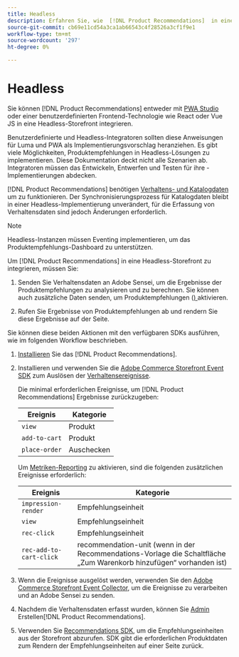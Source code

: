 ```yaml
---
title: Headless
description: Erfahren Sie, wie  [!DNL Product Recommendations]  in eine Headless-Storefront integriert werden können.
source-git-commit: cb69e11cd54a3ca1ab66543c4f28526a3cf1f9e1
workflow-type: tm+mt
source-wordcount: '297'
ht-degree: 0%

---
```


# Headless

Sie können [!DNL Product Recommendations] entweder mit [PWA Studio](https://developer.adobe.com/commerce/pwa-studio/) oder einer benutzerdefinierten Frontend-Technologie wie React oder Vue JS in eine Headless-Storefront integrieren.

Benutzerdefinierte und Headless-Integratoren sollten diese Anweisungen für Luma und PWA als Implementierungsvorschlag heranziehen. Es gibt viele Möglichkeiten, Produktempfehlungen in Headless-Lösungen zu implementieren. Diese Dokumentation deckt nicht alle Szenarien ab. Integratoren müssen das Entwickeln, Entwerfen und Testen für ihre -Implementierungen abdecken.

[!DNL Product Recommendations] benötigen [Verhaltens- und Katalogdaten](https://experienceleague.adobe.com/docs/commerce/product-recommendations/developer/development-overview.html) um zu funktionieren. Der Synchronisierungsprozess für Katalogdaten bleibt in einer Headless-Implementierung unverändert, für die Erfassung von Verhaltensdaten sind jedoch Änderungen erforderlich.

>[!NOTE]
>
>Headless-Instanzen müssen Eventing implementieren, um das Produktempfehlungs-Dashboard zu unterstützen.

Um [!DNL Product Recommendations] in eine Headless-Storefront zu integrieren, müssen Sie:

1. Senden Sie Verhaltensdaten an Adobe Sensei, um die Ergebnisse der Produktempfehlungen zu analysieren und zu berechnen. Sie können auch zusätzliche Daten senden, um Produktempfehlungen ([) ](workspace.md) aktivieren.

1. Rufen Sie Ergebnisse von Produktempfehlungen ab und rendern Sie diese Ergebnisse auf der Seite.

Sie können diese beiden Aktionen mit den verfügbaren SDKs ausführen, wie im folgenden Workflow beschrieben.

1. [Installieren](install-configure.md) Sie das [!DNL Product Recommendations].

1. Installieren und verwenden Sie die [Adobe Commerce Storefront Event SDK](https://developer.adobe.com/commerce/services/shared-services/storefront-events/sdk/) zum Auslösen der [Verhaltensereignisse](https://experienceleague.adobe.com/docs/commerce/product-recommendations/developer/events.html).

   Die minimal erforderlichen Ereignisse, um [!DNL Product Recommendations] Ergebnisse zurückzugeben:

   | Ereignis | Kategorie |
   |--- | ---|
   | `view` | Produkt |
   | `add-to-cart` | Produkt |
   | `place-order` | Auschecken |

   Um [Metriken-Reporting](workspace.md) zu aktivieren, sind die folgenden zusätzlichen Ereignisse erforderlich:

   | Ereignis | Kategorie |
   |--- | ---|
   | `impression-render` | Empfehlungseinheit |
   | `view` | Empfehlungseinheit |
   | `rec-click` | Empfehlungseinheit |
   | `rec-add-to-cart-click` | recommendation-unit (wenn in der Recommendations-Vorlage die Schaltfläche „Zum Warenkorb hinzufügen“ vorhanden ist) |

1. Wenn die Ereignisse ausgelöst werden, verwenden Sie den [Adobe Commerce Storefront Event Collector](https://developer.adobe.com/commerce/services/shared-services/storefront-events/collector/), um die Ereignisse zu verarbeiten und an Adobe Sensei zu senden.

1. Nachdem die Verhaltensdaten erfasst wurden, können Sie [ Admin ](create.md)Erstellen[!DNL Product Recommendations].

1. Verwenden Sie [Recommendations SDK](https://developer.adobe.com/commerce/services/product-recommendations/), um die Empfehlungseinheiten aus der Storefront abzurufen. SDK gibt die erforderlichen Produktdaten zum Rendern der Empfehlungseinheiten auf einer Seite zurück.
